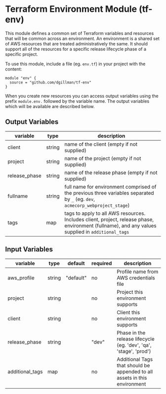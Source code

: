 # Terraform Environment Module (tf-env)

This module defines a common set of Terraform variables and resources that will be common across an environment. An environment is a shared set of AWS resources that are treated administratively the same. It should support all of the resources for a specific release lifecycle phase of a specific project.

To use this module, include a file (eg. `env.tf`) in your project
with the content:
```
module "env" {
  source = "github.com/dgillman/tf-env"
}
```

When you create new resources you can access output variables using the prefix `module.env.` followed by the variable name. The output variables which will be available are described below.

## Output Variables

variable | type | description
---------|------|------------
client | string | name of the client (empty if not supplied)
project | string | name of the project (empty if not supplied)
release_phase | string | name of the release phase (empty if not supplied)
fullname | string | full name for environment comprised of the previous three variables separated by `_` (eg. `dev`, `acmecorp_webproject_stage`)
tags | map | tags to apply to all AWS resources. Includes client, project, release phase, environment (fullname), and any values supplied in `additional_tags`

## Input Variables

variable | type | default | required | description
---------|------|---------|----------|------------
aws_profile | string | "default" | no | Profile name from AWS credentials file
project | string | | no | Project this environment supports
client | string | | no | Client this environment supports
release_phase | string | | "dev" | Phase in the release lifecycle (eg. 'dev', 'qa', 'stage', 'prod')
additional_tags | map | | no | Additional Tags that should be appended to all assets in this environment
